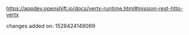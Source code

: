 https://appdev.openshift.io/docs/vertx-runtime.html#mission-rest-http-vertx

changes added on: 1528424148089
